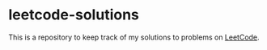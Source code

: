 # leetcode-solutions

This is a repository to keep track of my solutions to problems on [LeetCode](https://leetcode.com/kouriiraiko/).
